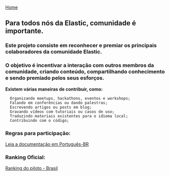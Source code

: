 [Home](https://elastic.github.io/Elastic-Recognition-Program/)

## Para todos nós da Elastic, comunidade é importante. ##

### Este projeto consiste em reconhecer e premiar os principais colaboradores da comunidade Elastic.

### O objetivo é incentivar a interação com outros membros da comunidade, criando conteúdo, compartilhando conhecimento e sendo premiado pelos seus esforços.

**Existem várias maneiras de contribuir, como:**

      Organizando meetups, hackathons, eventos e workshops;
      Falando em conferências ou dando palestras;
      Escrevendo artigos ou posts em blog;
      Gravando vídeos com tutoriais ou casos de uso;
      Traduzindo materiais existentes para o idioma local;
      Contribuindo com o código;

### Regras para participação: ###

[Leia a documentação em Português-BR](https://elastic.github.io/Elastic-Recognition-Program/portuguese-br)

### Ranking Oficial: ###

[Ranking do piloto - Brasil](https://elastic.github.io/Elastic-Recognition-Program/ranking-piloto)
